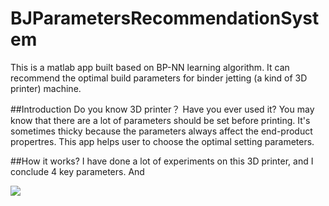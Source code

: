 ﻿# BJParametersRecommendationSystem
This is a matlab app built based on BP-NN learning algorithm. It can recommend the optimal build parameters for binder jetting (a kind of 3D printer) machine.

##Introduction
Do you know 3D printer？ Have you ever used it? You may know that there are a lot of parameters should be set before printing. It's sometimes thicky because the parameters always affect the end-product propertres. This app helps user to choose the optimal setting parameters.

##How it works?
I have done a lot of experiments on this 3D printer, and I conclude 4 key parameters. And 


![](https://raw.githubusercontent.com/thechenhan/BJParametersRecommendationSystem/master/picture-of-software.png)